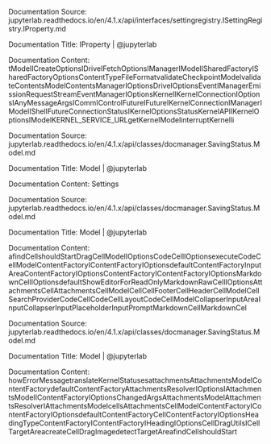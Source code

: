 Documentation Source:
jupyterlab.readthedocs.io/en/4.1.x/api/interfaces/settingregistry.ISettingRegistry.IProperty.md

Documentation Title:
IProperty | @jupyterlab

Documentation Content:
tModelICreateOptionsIDriveIFetchOptionsIManagerIModelISharedFactoryISharedFactoryOptionsContentTypeFileFormatvalidateCheckpointModelvalidateContentsModelContentsManagerIOptionsDriveIOptionsEventIManagerEmissionRequestStreamEventManagerIOptionsKernelIKernelConnectionIOptionsIAnyMessageArgsICommIControlFutureIFutureIKernelConnectionIManagerIModelIShellFutureConnectionStatusIKernelOptionsStatusKernelAPIIKernelOptionsIModelKERNEL\_SERVICE\_URLgetKernelModelinterruptKernelli



Documentation Source:
jupyterlab.readthedocs.io/en/4.1.x/api/classes/docmanager.SavingStatus.Model.md

Documentation Title:
Model | @jupyterlab

Documentation Content:
Settings



Documentation Source:
jupyterlab.readthedocs.io/en/4.1.x/api/classes/docmanager.SavingStatus.Model.md

Documentation Title:
Model | @jupyterlab

Documentation Content:
afindCellshouldStartDragCellModelIOptionsCodeCellIOptionsexecuteCodeCellModelContentFactoryIContentFactoryIOptionsdefaultContentFactoryInputAreaContentFactoryIOptionsContentFactoryIContentFactoryIOptionsMarkdownCellIOptionsdefaultShowEditorForReadOnlyMarkdownRawCellIOptionsAttachmentsCellAttachmentsCellModelCellCellFooterCellHeaderCellModelCellSearchProviderCodeCellCodeCellLayoutCodeCellModelCollapserInputAreaInputCollapserInputPlaceholderInputPromptMarkdownCellMarkdownCel



Documentation Source:
jupyterlab.readthedocs.io/en/4.1.x/api/classes/docmanager.SavingStatus.Model.md

Documentation Title:
Model | @jupyterlab

Documentation Content:
howErrorMessagetranslateKernelStatusesattachmentsAttachmentsModelContentFactorydefaultContentFactoryAttachmentsResolverIOptionsIAttachmentsModelIContentFactoryIOptionsChangedArgsAttachmentsModelAttachmentsResolverIAttachmentsModelcellsAttachmentsCellModelContentFactoryIContentFactoryIOptionsdefaultContentFactoryCellContentFactoryIOptionsHeadingTypeContentFactoryIContentFactoryIHeadingIOptionsCellDragUtilsICellTargetAreacreateCellDragImagedetectTargetAreafindCellshouldStart



